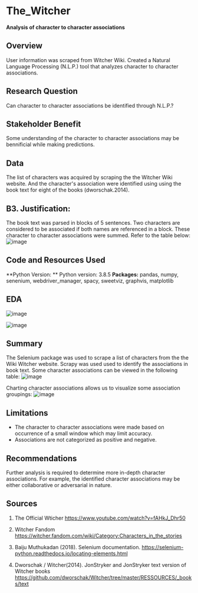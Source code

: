 # The_Witcher
**Analysis of character to character associations**

## Overview
User information was scraped from Witcher Wiki. Created a Natural Language Processing (N.L.P.) tool that analyzes character to character associations. 

## Research Question
Can character to character associations be identified through N.L.P.?

## Stakeholder Benefit
Some understanding of the character to character associations may be bennificial while making predictions. 

## Data
The list of characters was acquired by scraping the the Witcher Wiki website.  And the character's association were identified using using the book text for eight of the books (dworschak.2014).

##  B3. Justification:

The book text was parsed in blocks of 5 sentences.  Two characters are considered to be associated if both names are referenced in a block.  These character to character associations were summed.  Refer to the table below:
![image](https://user-images.githubusercontent.com/46407407/186470482-7a149a9b-7d48-4bb8-95ab-1c59b4d7cac0.png)

## Code and Resources Used
**Python Version:  ** Python version: 3.8.5
**Packages:** pandas, numpy, senenium, webdriver_manager, spacy, sweetviz, graphvis, matplotlib
## EDA
![image](https://user-images.githubusercontent.com/46407407/186262898-f65eec68-fbef-4917-b550-f8e8e90cbd8f.png)

![image](https://user-images.githubusercontent.com/46407407/186265480-9c2b2590-7b69-4fce-b998-79a7f99c0498.png)

## Summary
The Selenium package was used to scrape a list of characters from the the Wiki Witcher website.
Scrapy was used used to identify the associations in book text. 
Some character associations can be viewed in the following table:
![image](https://user-images.githubusercontent.com/46407407/186470482-7a149a9b-7d48-4bb8-95ab-1c59b4d7cac0.png)

Charting character associations allows us to visualize some association groupings:
![image](https://user-images.githubusercontent.com/46407407/186469850-125687cb-2b2c-4f99-a115-7f625a18ea67.png)


##  Limitations
  * The character to character associations were made based on occurrence of a small window which may limit accuracy.  
  * Associations are not categorized as positive and negative.

## Recommendations
Further analysis is required to determine more in-depth character associations. For example, the identified character associations may be either collaborative or adversarial in nature. 

## Sources
1. The Official Wticher 
https://www.youtube.com/watch?v=fAHkJ_Dhr50


2. Witcher Fandom
https://witcher.fandom.com/wiki/Category:Characters_in_the_stories

3. Baiju Muthukadan (2018). Selenium documentation.
https://selenium-python.readthedocs.io/locating-elements.html

4. Dworschak / Witcher(2014). JonStryker and JonStryker text version of Witcher books
https://github.com/dworschak/Witcher/tree/master/RESSOURCES/_books/text
